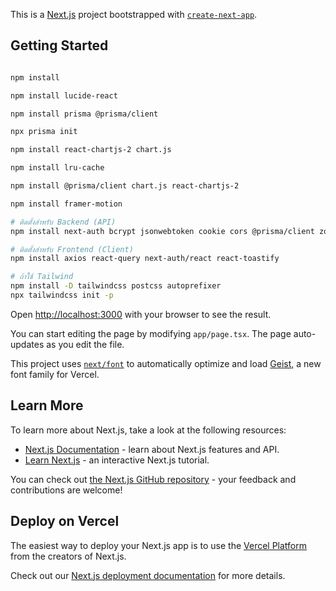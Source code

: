 This is a [Next.js](https://nextjs.org) project bootstrapped with [`create-next-app`](https://nextjs.org/docs/app/api-reference/cli/create-next-app).

## Getting Started

```bash

npm install

npm install lucide-react

npm install prisma @prisma/client

npx prisma init

npm install react-chartjs-2 chart.js

npm install lru-cache

npm install @prisma/client chart.js react-chartjs-2

npm install framer-motion

# ติดตั้งสำหรับ Backend (API)
npm install next-auth bcrypt jsonwebtoken cookie cors @prisma/client zod helmet morgan

# ติดตั้งสำหรับ Frontend (Client)
npm install axios react-query next-auth/react react-toastify

# ถ้าใช้ Tailwind
npm install -D tailwindcss postcss autoprefixer
npx tailwindcss init -p

```


Open [http://localhost:3000](http://localhost:3000) with your browser to see the result.

You can start editing the page by modifying `app/page.tsx`. The page auto-updates as you edit the file.

This project uses [`next/font`](https://nextjs.org/docs/app/building-your-application/optimizing/fonts) to automatically optimize and load [Geist](https://vercel.com/font), a new font family for Vercel.

## Learn More

To learn more about Next.js, take a look at the following resources:

- [Next.js Documentation](https://nextjs.org/docs) - learn about Next.js features and API.
- [Learn Next.js](https://nextjs.org/learn) - an interactive Next.js tutorial.

You can check out [the Next.js GitHub repository](https://github.com/vercel/next.js) - your feedback and contributions are welcome!

## Deploy on Vercel

The easiest way to deploy your Next.js app is to use the [Vercel Platform](https://vercel.com/new?utm_medium=default-template&filter=next.js&utm_source=create-next-app&utm_campaign=create-next-app-readme) from the creators of Next.js.

Check out our [Next.js deployment documentation](https://nextjs.org/docs/app/building-your-application/deploying) for more details.

